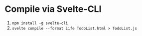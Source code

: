 # Compile via Svelte-CLI

1. `npm install -g svelte-cli`
2. `svelte compile --format iife TodoList.html > TodoList.js`

